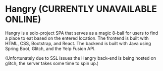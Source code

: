 # Hangry (CURRENTLY UNAVAILABLE ONLINE)
Hangry is a solo-project SPA that serves as a magic 8-ball for users to find a place to eat based on the entered location. The frontend is built with HTML, CSS, Bootstrap, and React. The backend is built with Java using Spring Boot, Glitch, and the Yelp Fusion API.

(Unfortunately due to SSL issues the Hangry back-end is being hosted on glitch, the server takes some time to spin up.)
